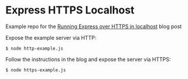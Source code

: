 # Express HTTPS Localhost

Example repo for the [Running Express over HTTPS in localhost](http://www.sheshbabu.com/posts/running-express-over-https-in-localhost/) blog post

Expose the example server via HTTP:

```
$ node http-example.js
```

Follow the instructions in the blog and expose the server via HTTPS:

```
$ node https-example.js
```
